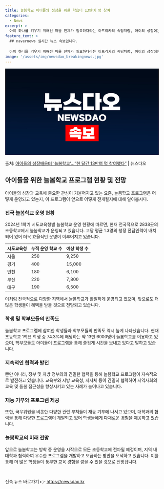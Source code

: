 ```yaml
---
title: 늘봄학교 아이들의 성장을 위한 학습터 13만여 명 참여
categories:
  - News
excerpt: >
  아이 하나를 키우기 위해선 마을 전체가 필요하다라는 아프리카의 속담처럼, 아이의 성장에는 공동체의 힘이 필요…
feature_text: >
  ## navernews 실시간 뉴스 속보입니다.

  아이 하나를 키우기 위해선 마을 전체가 필요하다라는 아프리카의 속담처럼, 아이의 성장에는 공동체의 힘이 필요…
image: '/assets/img/newsdao_breakingnews.jpg'
---
```


![뉴스다오 속보](/assets/img/newsdao_breakingnews.jpg)

<p>출처: <a href="https://newsdao.kr/3581" rel="dofollow">아이들의 성장배움터 ‘늘봄학교’…“한 달간 13만여 명 참여했다”</a> | 뉴스다오</p>

<h2 data-ke-size="size26">아이들을 위한 늘봄학교 프로그램 현황 및 전망</h2>

<p data-ke-size="size16">아이들의 성장과 교육에 중요한 관심이 기울어지고 있는 요즘, 늘봄학교 프로그램은 어떻게 운영되고 있는지, 이 프로그램이 앞으로 어떻게 전개될지에 대해 알아봅시다.</p>

<h3 data-ke-size="size21"><b>전국 늘봄학교 운영 현황</b></h3>

<p data-ke-size="size16">2024년 1학기 시도교육청별 늘봄학교 운영 현황에 따르면, 현재 전국적으로 2838곳의 초등학교에서 늘봄학교가 운영되고 있습니다. 교당 평균 1.3명의 행정 전담인력이 배치되어 있어 더욱 효율적인 운영이 이루어지고 있습니다.</p>

<table>
<thead>
<tr>
<th>시도교육청</th>
<th>누적 운영 학교 수</th>
<th>예상 학생 수</th>
</tr>
</thead>
<tbody>
<tr>
<td>서울</td>
<td>250</td>
<td>9,250</td>
</tr>
<tr>
<td>경기</td>
<td>400</td>
<td>15,000</td>
</tr>
<tr>
<td>인천</td>
<td>180</td>
<td>6,100</td>
</tr>
<tr>
<td>부산</td>
<td>220</td>
<td>7,800</td>
</tr>
<tr>
<td>대구</td>
<td>190</td>
<td>6,500</td>
</tr>
</tbody>
</table>
<p data-ke-size="size16">이처럼 전국적으로 다양한 지역에서 늘봄학교가 활발하게 운영되고 있으며, 앞으로도 더 많은 학생들이 혜택을 받을 것으로 전망되고 있습니다.</p>

<h3 data-ke-size="size21"><b>학생 및 학부모들의 만족도</b></h3>

<p data-ke-size="size16">늘봄학교 프로그램에 참여한 학생들과 학부모들의 만족도 역시 높게 나타났습니다. 현재 초등학교 1학년 학생 중 74.3%에 해당하는 약 13만 6000명이 늘봄학교를 이용하고 있으며, 학부모들도 아이들이 프로그램을 통해 즐겁게 시간을 보내고 있다고 말하고 있습니다.</p>

<h3 data-ke-size="size21"><b>지속적인 협력과 발전</b></h3>

<p data-ke-size="size16">뿐만 아니라, 정부 및 지방 정부와의 긴밀한 협력을 통해 늘봄학교 프로그램이 지속적으로 발전하고 있습니다. 교육부와 지방 교육청, 지자체 등이 긴밀히 협력하여 지역사회의 교육 및 돌봄 접근성을 향상시키고 있는 사례가 늘어나고 있습니다.</p>

<h3 data-ke-size="size21"><b>재능 기부와 프로그램 제공</b></h3>

<p data-ke-size="size16">또한, 국무위원을 비롯한 다양한 관련 부처들이 재능 기부에 나서고 있으며, 대학과의 협력을 통해 다양한 프로그램이 개발되고 있어 학생들에게 다채로운 경험을 제공하고 있습니다.</p>

<h3 data-ke-size="size21"><b>늘봄학교의 미래 전망</b></h3>

<p data-ke-size="size16">앞으로 늘봄학교는 방학 중 운영을 시작으로 모든 초등학교에 전파될 예정이며, 지역 내 대학과 협력하여 우수한 프로그램을 개발하고 보급하는 방안을 모색하고 있습니다. 이를 통해 더 많은 학생들이 풍부한 교육 경험을 쌓을 수 있을 것으로 전망됩니다.</p>

<p data-ke-size="size16">&nbsp;</p> 

신속 뉴스 바로가기 👉 <a href="https://newsdao.kr" rel="dofollow">https://newsdao.kr</a>


